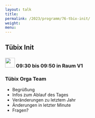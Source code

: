 ```yaml
---
layout: talk
title:
permalink: /2023/programm/76-tbix-init/
weight:
menu:
---
```

## Tübix Init

### <img height = "32" src="../../../images/talk.svg"> 09:30 bis 09:50 in Raum V1

### Tübix Orga Team

* Begrüßung  
* Infos zum Ablauf des Tages  
* Veränderungen zu letztem Jahr  
* Änderungen in letzter Minute  
* Fragen?

